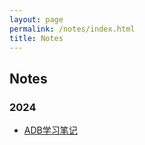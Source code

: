 ```yaml
---
layout: page
permalink: /notes/index.html
title: Notes
---
```


## Notes

### 2024
- [ADB学习笔记](./ADB)